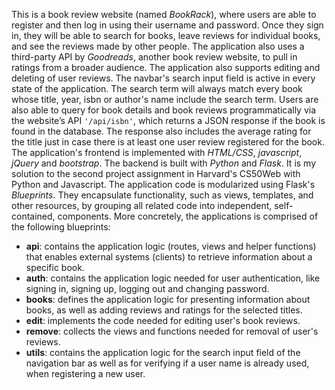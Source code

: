 This is a book review website (named *BookRack*), where users are able to register and then log in using their username and password. Once they sign in, they will be able to search for books, leave reviews for individual books, and see the reviews made by other people. The application also uses a third-party API by *Goodreads*, another book review website, to pull in ratings from a broader audience. The application also supports editing and deleting of user reviews. The navbar's search input field is active in every state of the application. The search term will always match  every book whose title, year, isbn or author's name include the search term. Users are also able to query for book details and book reviews programmatically via the website’s API `'/api/isbn'`, which returns a JSON response if the book is found in the database. The response also includes the average rating  for the title just in case there is at least one user review  registered for the
book. The application's frontend is implemented with _HTML/CSS_, _javascript_, _jQuery_ and _bootstrap_. The backend is built with _Python_ and _Flask_. It is my solution to the second project assignment in  Harvard's CS50Web with Python and Javascript.  The application code is modularized using Flask's _Blueprints_. They encapsulate functionality, such as views, templates, and other resources, by grouping all related code into independent, self-contained, components.
More concretely, the applications is comprised of the following blueprints:
  
* __api__: contains the application logic (routes, views and helper functions) that
    enables external systems (clients) to retrieve information about a specific
    book.
* __auth__: contains the application logic needed for user authentication, like signing 
  in, signing up, logging out and changing password. 
* __books__: defines the application logic for presenting information about
  books, as well as adding reviews and ratings for the selected titles.
* __edit__: implements the code needed for editing user's book reviews.
* __remove__: collects the views and functions needed for removal of user's reviews.
* __utils__: contains the application logic for the search input field of the navigation
  bar as well as for verifying if a user name is already used, when registering a 
  new user.
